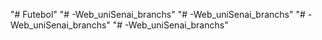 "# Futebol" 
"# -Web_uniSenai_branchs" 
"# -Web_uniSenai_branchs" 
"# -Web_uniSenai_branchs" 
"# -Web_uniSenai_branchs" 

